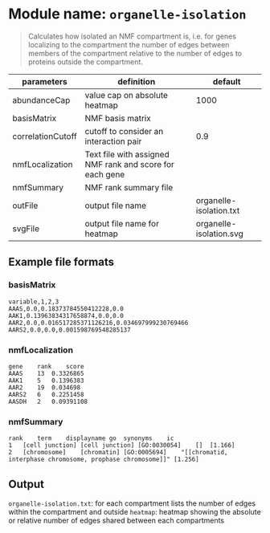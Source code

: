 # Module name: `organelle-isolation`

> Calculates how isolated an NMF compartment is, i.e. for genes localizing to the compartment
> the number of edges between members of the compartment relative to the number of edges to proteins
> outside the compartment.

| parameters | definition | default |
|------------|------------|---------|
| abundanceCap | value cap on absolute heatmap | 1000 |
| basisMatrix | NMF basis matrix | |
| correlationCutoff | cutoff to consider an interaction pair | 0.9 |
| nmfLocalization | Text file with assigned NMF rank and score for each gene | |
| nmfSummary | NMF rank summary file | |
| outFile | output file name | organelle-isolation.txt |
| svgFile | output file name for heatmap | organelle-isolation.svg |

## Example file formats

### basisMatrix
```
variable,1,2,3
AAAS,0.0,0.18373784550412228,0.0
AAK1,0.13963834317658874,0.0,0.0
AAR2,0.0,0.016517285371126216,0.034697999230769466
AARS2,0.0,0.0,0.001598769548285137
```

### nmfLocalization
```
gene	rank	score
AAAS	13	0.3326865	
AAK1	5	0.1396383	
AAR2	19	0.034698	
AARS2	6	0.2251458	
AASDH	2	0.09391108
```

### nmfSummary
```
rank	term	displayname	go	synonyms	ic
1	[cell junction]	[cell junction]	[GO:0030054]	[]	[1.166]
2	[chromosome]	[chromatin]	[GO:0005694]	"[[chromatid, interphase chromosome, prophase chromosome]]"	[1.256]
```

## Output

`organelle-isolation.txt`: for each compartment lists the number of edges within the compartment and outside
`heatmap`: heatmap showing the absolute or relative number of edges shared between each compartments